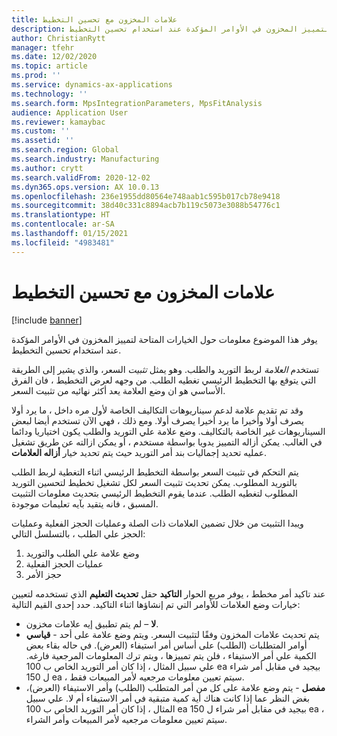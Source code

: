 ```yaml
---
title: علامات المخزون مع تحسين التخطيط
description: يوفر هذا الموضوع معلومات حول الخيارات المتاحة لتمييز المخزون في الأوامر المؤكدة عند استخدام تحسين التخطيط.
author: ChristianRytt
manager: tfehr
ms.date: 12/02/2020
ms.topic: article
ms.prod: ''
ms.service: dynamics-ax-applications
ms.technology: ''
ms.search.form: MpsIntegrationParameters, MpsFitAnalysis
audience: Application User
ms.reviewer: kamaybac
ms.custom: ''
ms.assetid: ''
ms.search.region: Global
ms.search.industry: Manufacturing
ms.author: crytt
ms.search.validFrom: 2020-12-02
ms.dyn365.ops.version: AX 10.0.13
ms.openlocfilehash: 236e1955dd80564e748aab1c595b017cb78e9418
ms.sourcegitcommit: 38d40c331c8894acb7b119c5073e3088b54776c1
ms.translationtype: HT
ms.contentlocale: ar-SA
ms.lasthandoff: 01/15/2021
ms.locfileid: "4983481"
---
```

# <a name="inventory-marking-with-planning-optimization"></a>علامات المخزون مع تحسين التخطيط

[!include [banner](../../includes/banner.md)]

يوفر هذا الموضوع معلومات حول الخيارات المتاحة لتمييز المخزون في الأوامر المؤكدة عند استخدام تحسين التخطيط.

تستخدم *العلامة* لربط التوريد والطلب. وهو يمثل *تثبيت* السعر، والذي يشير إلى الطريقة التي يتوقع بها التخطيط الرئيسي تغطيه الطلب. من وجهه لعرض التخطيط ، فان الفرق الأساسي هو ان وضع العلامة يعد أكثر نهائيه من تثبيت السعر.

وقد تم تقديم علامة لدعم سيناريوهات التكاليف الخاصة لأول مره داخل ، ما يرد أولا يصرف أولا وأخيرا ما يرد أخيرا يصرف أولا. ومع ذلك ، فهي الآن تستخدم أيضا لبعض السيناريوهات غير الخاصة بالتكاليف. وضع علامة علي التوريد والطلب يكون اختياريا ودائما في الغالب. يمكن أزاله التمييز يدويا بواسطة مستخدم ، أو يمكن ازالته عن طريق تشغيل عمليه تحديد إجماليات بند أمر التوريد حيث يتم تحديد خيار **أزاله العلامات**.

يتم التحكم في تثبيت السعر بواسطة التخطيط الرئيسي اثناء التغطية لربط الطلب بالتوريد المطلوب. يمكن تحديث تثبيت السعر لكل تشغيل تخطيط لتحسين التوريد المطلوب لتغطيه الطلب. عندما يقوم التخطيط الرئيسي بتحديث معلومات التثبيت المسبق ، فانه يتقيد بآيه تعليمات موجودة.

ويبدا التثبيت من خلال تضمين العلامات ذات الصلة وعمليات الحجز الفعلية وعمليات الحجز علي الطلب ، بالتسلسل التالي:

1. وضع علامة علي الطلب والتوريد
1. عمليات الحجز الفعلية
1. حجز الأمر

عند تاكيد أمر مخطط ، يوفر مربع الحوار **التاكيد** حقل **تحديث التعليم** الذي تستخدمه لتعيين خيارات وضع العلامات للأوامر التي تم إنشاؤها اثناء التاكيد. حدد إحدى القيم التالية:

- **لا** – لم يتم تطبيق إيه علامات مخزون.
- ‎**قياسي‎** - يتم تحديث علامات المخزون وفقًا لتثبيت السعر. ويتم وضع علامة على أحد أوامر المتطلبات (الطلب) على أساس أمر استيفاء (العرض). في حاله بقاء بعض الكمية علي أمر الاستيفاء ، فلن يتم تمييزها ، ويتم ترك المعلومات المرجعية فارغه. علي سبيل المثال ، إذا كان أمر التوريد الخاص ب 100 ea بيجيد في مقابل أمر شراء ل 150 ea ، سيتم تعيين معلومات مرجعيه لأمر المبيعات فقط.
- **مفصل** - يتم وضع علامة على كل من أمر المتطلب (الطلب) وأمر الاستيفاء (العرض)، بغض النظر عما إذا كانت هناك أية كمية متبقية في أمر الاستيفاء أم لا. علي سبيل المثال ، إذا كان أمر التوريد الخاص ب 100 ea بيجيد في مقابل أمر شراء ل 150 ea ، سيتم تعيين معلومات مرجعيه لأمر المبيعات وأمر الشراء.
